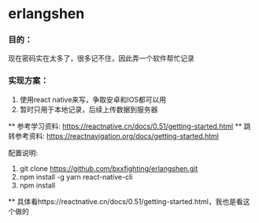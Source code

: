 # erlangshen
### 目的：
现在密码实在太多了，很多记不住，因此弄一个软件帮忙记录

### 实现方案：
1. 使用react native来写，争取安卓和IOS都可以用
2. 暂时只用于本地记录，后续上传数据到服务器

** 参考学习资料: https://reactnative.cn/docs/0.51/getting-started.html
** 跳转参考资料: https://reactnavigation.org/docs/getting-started.html

配置说明:
1. git clone https://github.com/bxxfighting/erlangshen.git
2. npm install -g yarn react-native-cli
3. npm install

** 具体看https://reactnative.cn/docs/0.51/getting-started.html，我也是看这个做的
